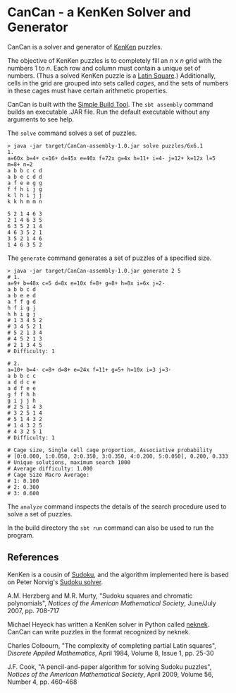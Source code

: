 CanCan - a KenKen Solver and Generator
======================================

CanCan is a solver and generator of [KenKen](http://www.kenken.com) puzzles.

The objective of KenKen puzzles is to completely fill an _n_ x _n_ grid with the numbers 1 to _n_.
Each row and column must contain a unique set of numbers.
(Thus a solved KenKen puzzle is a [Latin Square](http://en.wikipedia.org/wiki/Latin_square).)
Additionally, cells in the grid are grouped into sets called _cages_, and the sets of numbers in these cages must have certain arithmetic properties.

CanCan is built with the [Simple Build Tool](http://www.scala-sbt.org).
The `sbt assembly` command builds an executable .JAR file.
Run the default executable without any arguments to see help.

The `solve` command solves a set of puzzles.

    > java -jar target/CanCan-assembly-1.0.jar solve puzzles/6x6.1
    1.
    a=60x b=4+ c=16+ d=45x e=40x f=72x g=4x h=11+ i=4- j=12+ k=12x l=5 m=8+ n=2
    a b b c c d
    a b e c d d
    a f e e g g
    f f h i j g
    k l h i j j
    k k h m m n

    5 2 1 4 6 3
    2 1 4 6 3 5
    6 3 5 2 1 4
    4 6 3 5 2 1
    3 5 2 1 4 6
    1 4 6 3 5 2

The `generate` command generates a set of puzzles of a specified size.

	> java -jar target/CanCan-assembly-1.0.jar generate 2 5
    # 1.
    a=9+ b=48x c=5 d=8x e=10x f=8+ g=8+ h=8x i=6x j=2-
    a b b c d
    a b e e d
    a f f g d
    h f i g j
    h h i g j
    # 1 3 4 5 2
    # 3 4 5 2 1
    # 5 2 1 3 4
    # 4 5 2 1 3
    # 2 1 3 4 5
    # Difficulty: 1

    # 2.
    a=10+ b=4- c=8+ d=8+ e=24x f=11+ g=5+ h=10x i=3 j=3-
    a b b c c
    a d d c e
    a d f e e
    g f f h h
    g i j j h
    # 2 5 1 4 3
    # 3 2 5 1 4
    # 5 1 4 3 2
    # 1 4 3 2 5
    # 4 3 2 5 1
    # Difficulty: 1

    # Cage size, Single cell cage proportion, Associative probability
    # [0:0.000, 1:0.050, 2:0.350, 3:0.350, 4:0.200, 5:0.050], 0.200, 0.333
    # Unique solutions, maximum search 1000
    # Average difficulty: 1.000
    # Cage Size Macro Average:
    # 1: 0.100
    # 2: 0.300
    # 3: 0.600

The `analyze` command inspects the details of the search procedure used to solve a set of puzzles.

In the build directory the `sbt run` command can also be used to run the program.

References
----------

KenKen is a cousin of [Sudoku](http://en.wikipedia.org/wiki/Sudoku), and the algorithm implemented here is based on Peter Norvig's [Sudoku solver](http://norvig.com/sudoku.html).

A.M. Herzberg and M.R. Murty, "Sudoku squares and chromatic polynomials", *Notices of the American Mathematical Society*, June/July 2007, pp. 708-717

Michael Heyeck has written a KenKen solver in Python called [neknek](http://www.mlsite.net/neknek).
CanCan can write puzzles in the format recognized by neknek.

Charles Colbourn, "The complexity of completing partial Latin squares", *Discrete Applied Mathematics*, April 1984, Volume 8, Issue 1, pp. 25-30

J.F. Cook, "A pencil-and-paper algorithm for solving Sudoku puzzles", *Notices of the American Mathematical Society*, April 2009, Volume 56, Number 4, pp. 460-468
